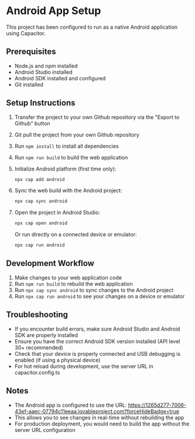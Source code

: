 
# Android App Setup

This project has been configured to run as a native Android application using Capacitor.

## Prerequisites

- Node.js and npm installed
- Android Studio installed
- Android SDK installed and configured
- Git installed

## Setup Instructions

1. Transfer the project to your own Github repository via the "Export to Github" button
2. Git pull the project from your own Github repository
3. Run `npm install` to install all dependencies
4. Run `npm run build` to build the web application
5. Initialize Android platform (first time only):
   ```bash
   npx cap add android
   ```
6. Sync the web build with the Android project:
   ```bash
   npx cap sync android
   ```
7. Open the project in Android Studio:
   ```bash
   npx cap open android
   ```
   
   Or run directly on a connected device or emulator:
   ```bash
   npx cap run android
   ```

## Development Workflow

1. Make changes to your web application code
2. Run `npm run build` to rebuild the web application
3. Run `npx cap sync android` to sync changes to the Android project
4. Run `npx cap run android` to see your changes on a device or emulator

## Troubleshooting

- If you encounter build errors, make sure Android Studio and Android SDK are properly installed
- Ensure you have the correct Android SDK version installed (API level 30+ recommended)
- Check that your device is properly connected and USB debugging is enabled (if using a physical device)
- For hot reload during development, use the server URL in capacitor.config.ts

## Notes

- The Android app is configured to use the URL: https://1265d277-7006-43ef-aaec-07794c11eeaa.lovableproject.com?forceHideBadge=true
- This allows you to see changes in real-time without rebuilding the app
- For production deployment, you would need to build the app without the server URL configuration
